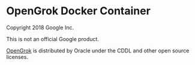 # OpenGrok Docker Container #

Copyright 2018 Google Inc.

This is not an official Google product.

[OpenGrok](https://github.com/oracle/opengrok) is distributed by Oracle under
the CDDL and other open source licenses.
